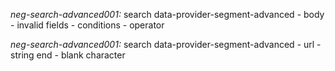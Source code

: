 *neg-search-advanced001:* search data-provider-segment-advanced - 
    body - invalid fields - conditions - operator

*neg-search-advanced001:* search data-provider-segment-advanced - 
    url - string end - blank character